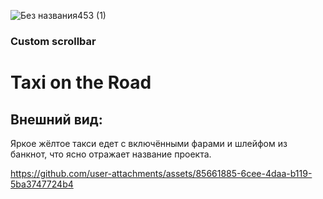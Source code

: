 ![Без названия453 (1)](https://github.com/user-attachments/assets/5599a169-8bb3-4fc1-9017-9916e648146c)

### Custom scrollbar
# Taxi on the Road
## Внешний вид:
Яркое жёлтое такси едет с включёнными фарами и шлейфом из банкнот, что ясно отражает название проекта.

https://github.com/user-attachments/assets/85661885-6cee-4daa-b119-5ba3747724b4
